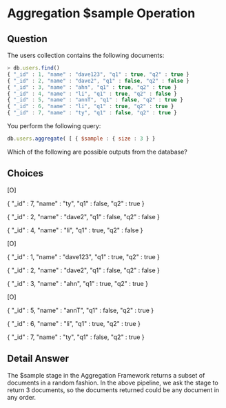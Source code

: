 # Aggregation $sample  Operation

## Question

The users collection contains the following documents:

```javascript 
> db.users.find()
{ "_id" : 1, "name" : "dave123", "q1" : true, "q2" : true }
{ "_id" : 2, "name" : "dave2", "q1" : false, "q2" : false }
{ "_id" : 3, "name" : "ahn", "q1" : true, "q2" : true }
{ "_id" : 4, "name" : "li", "q1" : true, "q2" : false }
{ "_id" : 5, "name" : "annT", "q1" : false, "q2" : true }
{ "_id" : 6, "name" : "li", "q1" : true, "q2" : true }
{ "_id" : 7, "name" : "ty", "q1" : false, "q2" : true }
```

You perform the following query:

```javascript
db.users.aggregate( [ { $sample : { size : 3 } }
```

Which of the following are possible outputs from the database? 

## Choices

[O] 

{ "_id" : 7, "name" : "ty", "q1" : false, "q2" : true }

{ "_id" : 2, "name" : "dave2", "q1" : false, "q2" : false }

{ "_id" : 4, "name" : "li", "q1" : true, "q2" : false }

[O]

{ "_id" : 1, "name" : "dave123", "q1" : true, "q2" : true }

{ "_id" : 2, "name" : "dave2", "q1" : false, "q2" : false }

{ "_id" : 3, "name" : "ahn", "q1" : true, "q2" : true }

[O]

{ "_id" : 5, "name" : "annT", "q1" : false, "q2" : true }

{ "_id" : 6, "name" : "li", "q1" : true, "q2" : true }

{ "_id" : 7, "name" : "ty", "q1" : false, "q2" : true }

## Detail Answer

The $sample stage in the Aggregation Framework returns a subset of documents in a random fashion. In the above pipeline, we ask the stage to return 3 documents, so the documents returned could be any document in any order.
